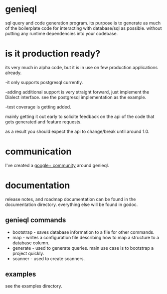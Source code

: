 # genieql
sql query and code generation program.
its purpose is to generate as much of the
boilerplate code for interacting with database/sql
as possible. without putting any runtime dependencies into
your codebase.

# is it production ready?
its very much in alpha code, but it is in use on few production applications already.

-it only supports postgresql currently.

-adding additional support is very straight forward, just implement the Dialect interface. see the postgresql implementation as the example.

-test coverage is getting added.

mainly getting it out early to solicite feedback on the api
of the code that gets generated and feature requests.

as a result you should expect the api to change/break until around 1.0.

# communication
I've created a [google+ community](https://plus.google.com/communities/103872946940860163885) around genieql.

# documentation
release notes, and roadmap documentation
can be found in the documentation directory.
everything else will be found in godoc.

## genieql commands
- bootstrap - saves database information to a file for other commands.
- map - writes a configuration file describing how to map a structure to a database column.
- generate - used to generate queries. main use case is to bootstrap a project quickly.
- scanner - used to create scanners.

## examples
see the examples directory.
